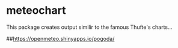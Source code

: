 # meteochart

This package creates output similir to the famous Thufte's charts...

##https://openmeteo.shinyapps.io/pogoda/
